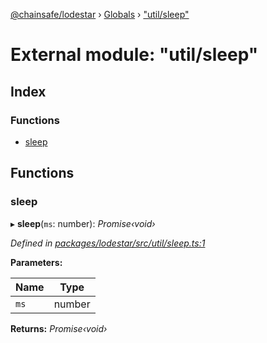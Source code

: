 [@chainsafe/lodestar](../README.md) › [Globals](../globals.md) › ["util/sleep"](_util_sleep_.md)

# External module: "util/sleep"

## Index

### Functions

* [sleep](_util_sleep_.md#sleep)

## Functions

###  sleep

▸ **sleep**(`ms`: number): *Promise‹void›*

*Defined in [packages/lodestar/src/util/sleep.ts:1](https://github.com/ChainSafe/lodestar/blob/53533586a/packages/lodestar/src/util/sleep.ts#L1)*

**Parameters:**

Name | Type |
------ | ------ |
`ms` | number |

**Returns:** *Promise‹void›*
